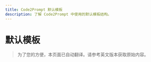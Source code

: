 ```yaml
---
title: Code2Prompt 默认模板
description: 了解 Code2Prompt 中使用的默认模板结构。
---
```


# 默认模板

> 为了您的方便，本页面已自动翻译。请参考英文版本获取原始内容。
